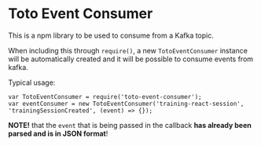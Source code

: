 # Toto Event Consumer

This is a npm library to be used to consume from a Kafka topic.

When including this through `require()`, a new `TotoEventConsumer` instance will be automatically created and it will be possible to consume events from kafka.

Typical usage:

```
var TotoEventConsumer = require('toto-event-consumer');
var eventConsumer = new TotoEventConsumer('training-react-session', 'trainingSessionCreated', (event) => {});
```

**NOTE!** that the `event` that is being passed in the callback **has already been parsed and is in JSON format**!
